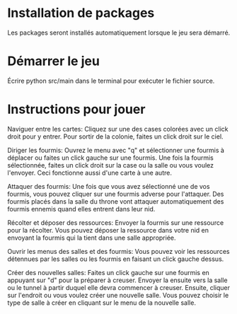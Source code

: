 # Installation de packages
Les packages seront installés automatiquement lorsque le jeu sera démarré.

# Démarrer le jeu
Écrire python src/main dans le terminal pour exécuter le fichier source.

# Instructions pour jouer
Naviguer entre les cartes: Cliquez sur une des cases colorées avec un click droit pour y entrer. Pour sortir de la colonie, faites un click droit sur le ciel.

Diriger les fourmis: Ouvrez le menu avec "q" et sélectionner une fourmis à déplacer ou faites un click gauche sur une fourmis. Une fois la fourmis sélectionnée, faites un click droit sur la case ou la salle ou vous voulez l'envoyer. Ceci fonctionne aussi d'une carte à une autre.

Attaquer des fourmis: Une fois que vous avez sélectionné une de vos fourmis, vous pouvez cliquer sur une fourmis adverse pour l'attaquer. Des fourmis placés dans la salle du throne vont attaquer automatiquement des fourmis ennemis quand elles entrent dans leur nid.

Récolter et déposer des ressources: Envoyer la fourmis sur une ressource pour la récolter. Vous pouvez déposer la ressource dans votre nid en envoyant la fourmis qui la tient dans une salle appropriée.

Ouvrir les menus des salles et des fourmis: Vous pouvez voir les ressources détennues par les salles ou les fourmis en faisant un click gauche dessus.

Créer des nouvelles salles: Faites un click gauche sur une fourmis en appuyant sur "d" pour la préparer à creuser. Envoyer la ensuite vers la salle ou le tunnel à partir duquel elle devra commencer à creuser. Ensuite, cliquer sur l'endroit ou vous voulez créer une nouvelle salle. Vous pouvez choisir le type de salle à créer en cliquant sur le menu de la nouvelle salle.